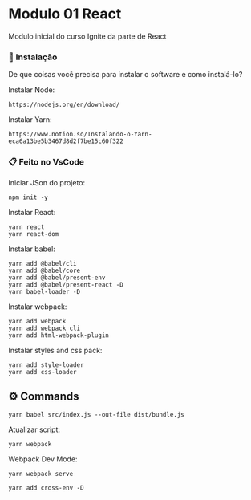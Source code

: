 Modulo 01 React
============

Modulo inicial do curso Ignite da parte de React

### 🔧 Instalação

De que coisas você precisa para instalar o software e como instalá-lo?

Instalar Node:
```
https://nodejs.org/en/download/
```

Instalar Yarn:
```
https://www.notion.so/Instalando-o-Yarn-eca6a13be5b3467d8d2f7be15c60f322
```

### 📋 Feito no VsCode

Iniciar JSon do projeto:
```
npm init -y
```

Instalar React:
```
yarn react
yarn react-dom
```

Instalar babel:
```
yarn add @babel/cli
yarn add @babel/core
yarn add @babel/present-env
yarn add @babel/present-react -D
yarn babel-loader -D
```

Instalar webpack:
```
yarn add webpack
yarn add webpack cli
yarn add html-webpack-plugin
```

Instalar styles and css pack:
```
yarn add style-loader
yarn add css-loader
```

## ⚙️ Commands

```
yarn babel src/index.js --out-file dist/bundle.js
```

Atualizar script:
```
yarn webpack
```

Webpack Dev Mode:
```
yarn webpack serve
```

```
yarn add cross-env -D
```


